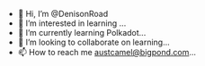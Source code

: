 - 👋 Hi, I’m @DenisonRoad
- 👀 I’m interested in learning ...
- 🌱 I’m currently learning Polkadot...
- 💞️ I’m looking to collaborate on learning...
- 📫 How to reach me austcamel@bigpond.com...

<!---
DenisonRoad/DenisonRoad is a ✨ special ✨ repository because its `README.md` (this file) appears on your GitHub profile.
You can click the Preview link to take a look at your changes.
--->
